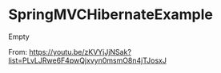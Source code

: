 # SpringMVCHibernateExample
Empty 

From: https://youtu.be/zKVYjJjNSak?list=PLvLJRwe6F4pwQjxvyn0msmO8n4jTJosxJ
